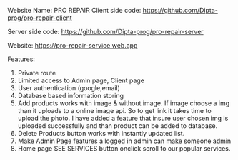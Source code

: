 Website Name: PRO REPAIR
Client side code: https://github.com/Dipta-prog/pro-repair-client

Server side code: https://github.com/Dipta-prog/pro-repair-server

Website: https://pro-repair-service.web.app

Features:
1. Private route
2. Limited access to Admin page, Client page
3. User authentication (google,email)
4. Database based information storing
5. Add products works with image & without image. If image choose a img than it uploads to a online image api. So to get link it takes time to upload the photo. I have added a feature that insure user chosen img is uploaded successfully and than product can be added to database. 
6. Delete Products button works with instantly updated list.
7. Make Admin Page features a logged in admin can make someone admin
8. Home page SEE SERVICES button onclick scroll to our popular services.

